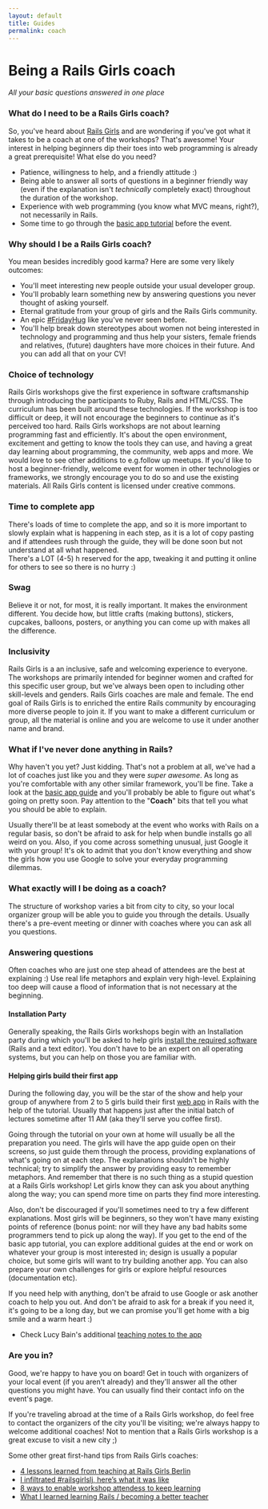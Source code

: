 ```yaml
---
layout: default
title: Guides
permalink: coach
---
```


# Being a Rails Girls coach

*All your basic questions answered in one place*

### What do I need to be a Rails Girls coach?

So, you've heard about [Rails Girls](http://railsgirls.com) and are wondering if you've got what it takes to be a coach at one of the workshops? That's awesome! Your interest in helping beginners dip their toes into web programming is already a great prerequisite! What else do you need?

- Patience, willingness to help, and a friendly attitude :)
- Being able to answer all sorts of questions in a beginner friendly way (even if the explanation isn't *technically* completely exact) throughout the duration of the workshop.
- Experience with web programming (you know what MVC means, right?), not necessarily in Rails.
- Some time to go through the [basic app tutorial][app] before the event.

### Why should I be a Rails Girls coach?

You mean besides incredibly good karma? Here are some very likely outcomes:

- You'll meet interesting new people outside your usual developer group.
- You'll probably learn something new by answering questions you never thought of asking yourself.
- Eternal gratitude from your group of girls and the Rails Girls community.
- An epic [\#FridayHug](http://fridayhug.com) like you've never seen before.
- You'll help break down stereotypes about women not being interested in technology and programming and thus help your sisters, female friends and relatives, (future) daughters have more choices in their future. And you can add all that on your CV!

### Choice of technology
Rails Girls workshops give the first experience in software craftsmanship through introducing the participants to Ruby, Rails and HTML/CSS. The curriculum has been built around these technologies. If the workshop is too difficult or deep, it will not encourage the beginners to continue as it's perceived too hard. Rails Girls workshops are not about learning programming fast and efficiently. It's about the open environment, excitement and getting to know the tools they can use, and having a great day learning about programming, the community, web apps and more. We would love to see other additions to e.g.follow up meetups. If you'd like to host a beginner-friendly, welcome event for women in other technologies or frameworks, we strongly encourage you to do so and use the existing materials. All Rails Girls content is licensed under creative commons.


### Time to complete app
There's loads of time to complete the app, and so it is more important to slowly explain what is happening in each step, as it is a lot of copy pasting and if attendees rush through the guide, they will be done soon but not understand at all what happened. 
<br> There's a LOT (4-5) h reserved for the app, tweaking it and putting it online for others to see so there is no hurry :) 


### Swag
Believe it or not, for most, it is really important. It makes the environment different. You decide how, but little crafts (making buttons), stickers, cupcakes, balloons, posters, or anything you can come up with makes all the difference. 


### Inclusivity
Rails Girls is a an inclusive, safe and welcoming experience to everyone. The workshops are primarily intended for beginner women and crafted for this specific user group, but we've always been open to including other skill-levels and genders. Rails Girls coaches are male and female. The end goal of Rails Girls is to enriched the entire Rails community by encouraging more diverse people to join it. If you want to make a different curriculum or group, all the material is online and you are welcome to use it under another name and brand.



### What if I've never done anything in Rails?

Why haven't you yet? Just kidding. That's not a problem at all, we've had a lot of coaches just like you and they were *super awesome*. As long as you're comfortable with any other similar framework, you'll be fine. Take a look at the [basic app guide][app] and you'll probably be able to figure out what's going on pretty soon. Pay attention to the "**Coach**" bits that tell you what you should be able to explain. 

Usually there'll be at least somebody at the event who works with Rails on a regular basis, so don't be afraid to ask for help when bundle installs go all weird on you. Also, if you come across something unusual, just Google it with your group! It's ok to admit that you don't know everything and show the girls how you use Google to solve your everyday programming dilemmas. 

### What exactly will I be doing as a coach?

The structure of workshop varies a bit from city to city, so your local organizer group will be able you to guide you through the details. Usually there's a pre-event meeting or dinner with coaches where you can ask all you questions. 

### Answering questions
Often coaches who are just one step ahead of attendees are the best at explaining :) Use real life metaphors and explain very high-level. Explaining too deep will cause a flood of information that is not necessary at the beginning. 

#### Installation Party

Generally speaking, the Rails Girls workshops begin with an Installation party during which you'll be asked to help girls [install the required software][install] (Rails and a text editor). You don't have to be an expert on all operating systems, but you can help on those you are familiar with. 

#### Helping girls build their first app

During the following day, you will be the star of the show and help your group of anywhere from 2 to 5 girls build their first [web app][app] in Rails with the help of the tutorial. Usually that happens just after the initial batch of lectures sometime after 11 AM (aka they'll serve you coffee first).

Going through the tutorial on your own at home will usually be all the preparation you need. The girls will have the app guide open on their screens, so just guide them through the process, providing explanations of what's going on at each step. The explanations shouldn't be highly technical; try to simplify the answer by providing easy to remember metaphors. And remember that there is no such thing as a stupid question at a Rails Girls workshop! Let girls know they can ask you about anything along the way; you can spend more time on parts they find more interesting.

Also, don't be discouraged if you'll sometimes need to try a few different explanations. Most girls will be beginners, so they won't have many existing points of reference (bonus point: nor will they have any bad habits some programmers tend to pick up along the way). If you get to the end of the basic app tutorial, you can explore additional guides at the end or work on whatever your group is most interested in; design is usually a popular choice, but some girls will want to try building another app. You can also prepare your own challenges for girls or explore helpful resources (documentation etc). 

If you need help with anything, don't be afraid to use Google or ask another coach to help you out. And don't be afraid to ask for a break if you need it, it's going to be a long day, but we can promise you'll get home with a big smile and a warm heart :)

* Check Lucy Bain's additional [teaching notes to the app](https://github.com/lbain/railsgirls)

### Are you in?

Good, we're happy to have you on board! Get in touch with organizers of your local event (if you aren't already) and they'll answer all the other questions you might have. You can usually find their contact info on the event's page. 

If you're traveling abroad at the time of a Rails Girls workshop, do feel free to contact the organizers of the city you'll be visiting; we're always happy to welcome additional coaches! Not to mention that a Rails Girls workshop is a great excuse to visit a new city ;) 

Some other great first-hand tips from Rails Girls coaches:

- [4 lessons learned from teaching at Rails Girls Berlin](http://pragtob.wordpress.com/2012/08/14/4-lessons-learned-from-teaching-at-rails-girls-berlin/)
- [I infiltrated #railsgirlslj, here’s what it was like](http://swizec.com/blog/i-infiltrated-railsgirlsj-heres-what-it-was-like/swizec/5717)
- [8 ways to enable workshop attendess to keep learning](http://pragtob.wordpress.com/2013/06/14/8-ways-to-enable-workshop-attendess-to-keep-learning/)
- [What I learned learning Rails / becoming a better teacher](http://floordrees.tumblr.com/post/58784746482/what-i-learned-learning-rails-becoming-a-better)

[app]: http://guides.railsgirls.com/app
[install]: http://guides.railsgirls.com/install/

